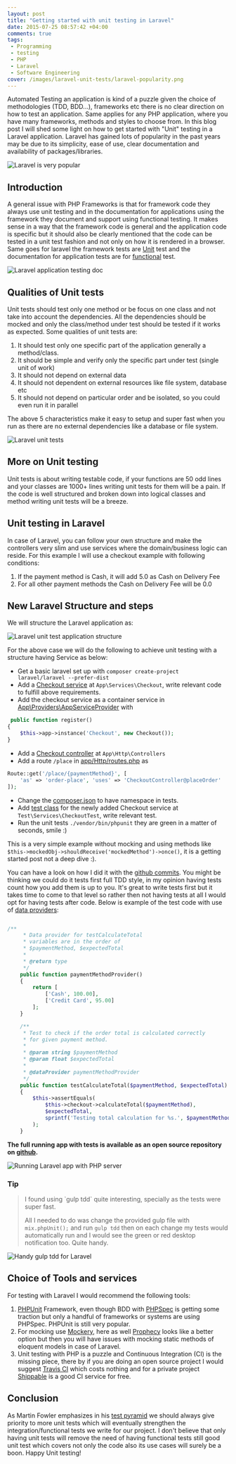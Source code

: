 ```yaml
---
layout: post
title: "Getting started with unit testing in Laravel"
date: 2015-07-25 08:57:42 +04:00
comments: true
tags: 
 - Programming
 - testing
 - PHP
 - Laravel
 - Software Engineering
cover: /images/laravel-unit-tests/laravel-popularity.png
---
```


Automated Testing an application is kind of a puzzle given the choice of methodologies (TDD, BDD...), frameworks etc there is no clear direction on how to test an application. Same applies for any PHP application, where you have many frameworks, methods and styles to choose from. In this blog post I will shed some light on how to get started with "Unit" testing in a Laravel application. Laravel has gained lots of popularity in the past years may be due to its simplicity, ease of use, clear documentation and availability of packages/libraries. 

<img class="center" loading="lazy" src="/images/laravel-unit-tests/laravel-popularity.png" title="Laravel is very popular" alt="Laravel is very popular">
<!-- more -->

## Introduction 

A general issue with PHP Frameworks is that for framework code they always use unit testing and in the documentation for applications using the framework they document and support using functional testing. It makes sense in a way that the framework code is general and the application code is specific but it should also be clearly mentioned that the code can be tested in a unit test fashion and not only on how it is rendered in a browser. Same goes for laravel the framework tests are [Unit](https://github.com/laravel/framework/blob/5.1/tests/View/ViewBladeCompilerTest.php) test and the documentation for application tests are for [functional](http://laravel.com/docs/5.1/testing) test.

<img class="center" loading="lazy" src="/images/laravel-unit-tests/laravel-testing-doc.png" title="Laravel application testing doc" alt="Laravel application testing doc">

## Qualities of Unit tests

Unit tests should test only one method or be focus on one class and not take into account the dependencies. All the dependencies should be mocked and only the class/method under test should be tested if it works as expected. Some qualities of unit tests are:

1. It should test only one specific part of the application generally a method/class.
1. It should be simple and verify only the specific part under test (single unit of work)
1. It should not depend on external data
1. It should not dependent on external resources like file system, database etc
1. It should not depend on particular order and be isolated, so you could even run it in parallel

The above 5 characteristics make it easy to setup and super fast when you run as there are no external dependencies like a database or file system.

<img class="center" loading="lazy" src="/images/laravel-unit-tests/laravel-unit-tests.png" title="Laravel unit tests" alt="Laravel unit tests">

## More on Unit testing

Unit tests is about writing testable code, if your functions are 50 odd lines and your classes are 1000+ lines writing unit tests for them will be a pain. If the code is well structured and broken down into logical classes and method writing unit tests will be a breeze. 

## Unit testing in Laravel
 
In case of Laravel, you can follow your own structure and make the controllers very slim and use services where the domain/business logic can reside. For this example I will use a checkout example with following conditions:

1. If the payment method is Cash, it will add 5.0 as Cash on Delivery Fee
2. For all other payment methods the Cash on Delivery Fee will be 0.0

## New Laravel Structure and steps

We will structure the Laravel application as:

<img class="center" loading="lazy" src="/images/laravel-unit-tests/laravel-unit-test-structure.png" title="Laravel unit test application structure" alt="Laravel unit test application structure">

For the above case we will do the following to achieve unit testing with a structure having Service as below:
 
* Get a basic laravel set up with `composer create-project laravel/laravel --prefer-dist`
* Add a [Checkout service](https://github.com/geshan/laravel-unit-test-example/blob/master/app/Services/Checkout.php) at `App\Services\Checkout`, write relevant code to fulfill above requirements.
* Add the checkout service as a container service in [App\Providers\AppServiceProvider](https://github.com/geshan/laravel-unit-test-example/blob/master/app/Providers/AppServiceProvider.php#L27) with
```php
 public function register()
{
    $this->app->instance('Checkout', new Checkout());
}
```
* Add a [Checkout controller](https://github.com/geshan/laravel-unit-test-example/blob/master/app/Http/Controllers/CheckoutController.php) at `App\Http\Controllers` 
* Add a route `/place` in [app/Http/routes.php](https://github.com/geshan/laravel-unit-test-example/blob/master/app/Http/routes.php#L19) as
```php
Route::get('/place/{paymentMethod}', [
    'as' => 'order-place', 'uses' => 'CheckoutController@placeOrder'
]);
```
* Change the [composer.json](https://github.com/geshan/laravel-unit-test-example/blob/master/composer.json#L26) to have namespace in tests.
* Add [test class](https://github.com/geshan/laravel-unit-test-example/blob/master/tests/Services/CheckoutTest.php) for the newly added Checkout service at `Test\Services\CheckoutTest`, write relevant test.
* Run the unit tests `./vendor/bin/phpunit` they are green in a matter of seconds, smile :)

This is a very simple example without mocking and using methods like `$this->mockedObj->shouldReceive('mockedMethod')->once()`, it
is a getting started post not a deep dive :).


You can have a look on how I did it with the [github commits](https://github.com/geshan/laravel-unit-test-example/commits/master). You might be thinking we could do it tests first full TDD style, in my opinion having tests count how you add them is up to you. It's great to write tests first but it takes time to come to that level so rather then not having tests at all I would opt for having tests after code. Below is example of the test code with use of [data providers](http://bit.ly/1Fe0cwx):

```php

/**
     * Data provider for testCalculateTotal
     * variables are in the order of
     * $paymentMethod, $expectedTotal
     *
     * @return type
     */
    public function paymentMethodProvider()
    {
        return [
            ['Cash', 100.00],
            ['Credit Card', 95.00]
        ];
    }

    /**
     * Test to check if the order total is calculated correctly
     * for given payment method.
     *
     * @param string $paymentMethod
     * @param float $expectedTotal
     *
     * @dataProvider paymentMethodProvider
     */
    public function testCalculateTotal($paymentMethod, $expectedTotal)
    {
        $this->assertEquals(
            $this->checkout->calculateTotal($paymentMethod),
            $expectedTotal,
            sprintf('Testing total calculation for %s.', $paymentMethod)
        );
    }
```

**The full running app with tests is available as an open source repository on [github](https://github.com/geshan/laravel-unit-test-example/).**

<img class="center" loading="lazy" src="/images/laravel-unit-tests/running-laravel-app.png" title="Running Laravel app with PHP server" alt="Running Laravel app with PHP server">

### Tip

<blockquote>
I found using `gulp tdd` quite interesting, specially as the tests were super fast. 

All I needed to do was change the provided gulp file with `mix.phpUnit();` and run `gulp tdd` then on each change my tests would automatically run and I would see the green or red desktop notification too. Quite handy.
</blockquote>

<img class="center" loading="lazy" src="/images/laravel-unit-tests/tests-green-gulp.png" title="Handy gulp tdd for Laravel" alt="Handy gulp tdd for Laravel">

## Choice of Tools and services

For testing with Laravel I would recommend the following tools:

1. [PHPUnit](https://phpunit.de/) Framework, even though BDD with [PHPSpec](http://www.phpspec.net) is getting some traction but only a handful of frameworks or systems are using PHPSpec. PHPUnit is still very popular.
1. For mocking use [Mockery](https://github.com/padraic/mockery), here as well [Prophecy](https://github.com/phpspec/prophecy) looks like a better option but then you will have issues with mocking static methods of eloquent models in case of Laravel.
1. Unit testing with PHP is a puzzle and Continuous Integration (CI) is the missing piece, there by if you are doing an open source project I would suggest [Travis CI](https://travis-ci.org/) which costs nothing and for a private project [Shippable](http://shippable.com) is a good CI service for free.

## Conclusion

As Martin Fowler emphasizes in his [test pyramid](http://martinfowler.com/bliki/TestPyramid.html) we should always give priority to more unit tests which will eventually strengthen the integration/functional tests we write for our project. I don't believe that only having unit tests will remove the need of having functional tests still good unit test which covers not only the code also its use cases will surely be a boon. Happy Unit testing!
